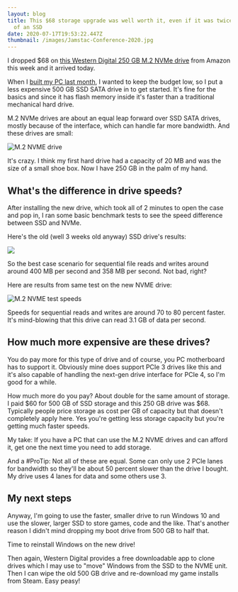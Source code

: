 ```yaml
---
layout: blog
title: This $68 storage upgrade was well worth it, even if it was twice the cost
  of an SSD
date: 2020-07-17T19:53:22.447Z
thumbnail: /images/Jamstac-Conference-2020.jpg
---
```

I dropped $68 on [this Western Digital 250 GB M.2 NVMe drive](https://www.westerndigital.com/products/internal-drives/wd-black-sn750-nvme-ssd) from Amazon this week and it arrived today. 

When I [built my PC last month](https://www.kctofel.com/post/2020-06-28-should-everyone-build-their-own-pc-at-least-once/), I wanted to keep the budget low, so I put a less expensive 500 GB SSD SATA drive in to get started. It's fine for the basics and since it has flash memory inside it's faster than a traditional mechanical hard drive.

M.2 NVMe drives are about an equal leap forward over SSD SATA drives, mostly because of the interface, which can handle far more bandwidth. And these drives are small:

![M.2 NVME drive](/images/img_1564.jpg "M.2 NVME drive")

It's crazy. I think my first hard drive had a capacity of 20 MB and was the size of a small shoe box. Now I have 250 GB in the palm of my hand. 

## What's the difference in drive speeds?

After installing the new drive, which took all of 2 minutes to open the case and pop in, I ran some basic benchmark tests to see the speed difference between SSD and NVMe. 

Here's the old (well 3 weeks old anyway) SSD drive's results:

![](/images/ssd-speeds.jpg)

So the best case scenario for sequential file reads and writes around around 400 MB per second and 358 MB per second. Not bad, right?

Here are results from same test on the new NVME drive:

![M.2 NVME test speeds](/images/nvme-test.jpg)

Speeds for sequential reads and writes are around 70 to 80 percent faster. It's mind-blowing that this drive can read 3.1 GB of data per second. 

## How much more expensive are these drives?

You do pay more for this type of drive and of course, you PC motherboard has to support it. Obviously mine does support PCIe 3 drives like this and it's also capable of handling the next-gen drive interface for PCIe 4, so I'm good for a while.

How much more do you pay? About double for the same amount of storage. I paid $60 for 500 GB of SSD storage and this 250 GB drive was $68. Typically people price storage as cost per GB of capacity but that doesn't completely apply here. Yes you're getting less storage capacity but you're getting much faster speeds.

My take: If you have a PC that can use the M.2 NVME drives and can afford it, get one the next time you need to add storage. 

And a #ProTip: Not all of these are equal. Some can only use 2 PCIe lanes for bandwidth so they'll be about 50 percent slower than the drive I bought. My drive uses 4 lanes for data and some others use 3.

## My next steps

Anyway, I'm going to use the faster, smaller drive to run Windows 10 and use the slower, larger SSD to store games, code and the like. That's another reason I didn't mind dropping my boot drive from 500 GB to half that. 

Time to reinstall Windows on the new drive! 

Then again, Western Digital provides a free downloadable app to clone drives which I may use to "move" Windows from the SSD to the NVME unit. Then I can wipe the old 500 GB drive and re-download my game installs from Steam. Easy peasy!